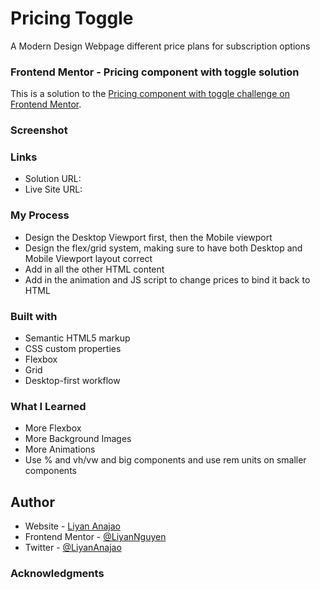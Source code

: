 # Pricing Toggle
A Modern Design Webpage different price plans for subscription options 

### Frontend Mentor - Pricing component with toggle solution
This is a solution to the [Pricing component with toggle challenge on Frontend Mentor](https://www.frontendmentor.io/challenges/pricing-component-with-toggle-8vPwRMIC).

### Screenshot

### Links
- Solution URL: 
- Live Site URL: 

### My Process
- Design the Desktop Viewport first, then the Mobile viewport
- Design the flex/grid system, making sure to have both Desktop and Mobile Viewport layout correct
- Add in all the other HTML content
- Add in the animation and JS script to change prices to bind it back to HTML

### Built with
- Semantic HTML5 markup
- CSS custom properties
- Flexbox
- Grid
- Desktop-first workflow

### What I Learned
- More Flexbox
- More Background Images
- More Animations
- Use % and vh/vw and big components and use rem units on smaller components

## Author
- Website - [Liyan Anajao](https://liyannguyen.github.io/Portfolio)
- Frontend Mentor - [@LiyanNguyen](https://frontendmentor.io/profile/LiyanNguyen)
- Twitter - [@LiyanAnajao](https://twitter.com/LiyanAnajao)

### Acknowledgments

